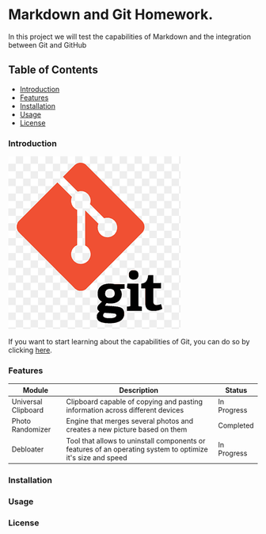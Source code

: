# Markdown and Git Homework.

In this project we will test the capabilities of Markdown and the integration between Git and GitHub

## Table of Contents

- [Introduction](#introduction)
- [Features](#features)
- [Installation](#installation)
- [Usage](#usage)
- [License](#license)

### Introduction

![Project Logo](images/logo.png)

If you want to start learning about the capabilities of Git, you can do so by clicking [here](https://git-scm.com/doc).

### Features

| Module              | Description                                                                                                 | Status      |
| ------------------- | ----------------------------------------------------------------------------------------------------------- | ----------- |
| Universal Clipboard | Clipboard capable of copying and pasting information across different devices                               | In Progress |
| Photo Randomizer    | Engine that merges several photos and creates a new picture based on them                                   | Completed   |
| Debloater           | Tool that allows to uninstall components or features of an operating system to optimize it's size and speed | In Progress |

### Installation

### Usage

### License
